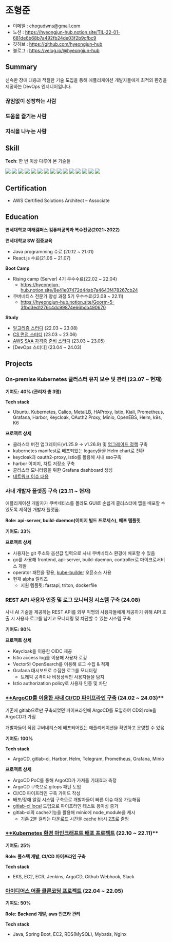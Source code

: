 # 조형준
- 이메일 : chogudwns@gmail.com
- 노션 : https://hyeongjun-hub.notion.site/TIL-22-01-681de6b68b7a492fb24de03f2b9cfbc9
- 깃허브 : https://github.com/hyeongjun-hub
- 블로그 : https://velog.io/@hyeongjun-hub


## Summary
신속한 장애 대응과 적절한 기술 도입을 통해 애플리케이션 개발자들에게 최적의 환경을 제공하는 DevOps 엔지니어입니다.

### 끊임없이 성장하는 사람
### 도움을 즐기는 사람
### 지식을 나누는 사람

## Skill
**Tech**: 
한 번 이상 다루어 본 기술들

<img src="https://img.shields.io/badge/Kubernetes-326CE5?&style=flat-square&logo=Kubernetes&logoColor=white"/></a>
<img src="https://img.shields.io/badge/Ubuntu-E95420?style=flat-square&logo=Ubuntu&logoColor=white"/></a>
<img src="https://img.shields.io/badge/Nginx-009639?&style=flat-square&logo=NGINX&logoColor=white"/></a>
<img src="https://img.shields.io/badge/Jenkins-D24939?&style=flat-square&logo=Jenkins&logoColor=white"/></a>
<img src="https://img.shields.io/badge/Java-007396?&style=flat-square&logo=Java&logoColor=white"/></a>
<img src="https://img.shields.io/badge/Amazon S3-569A31?style=flat-square&logo=Amazon S3&logoColor=white"/></a>
<img src="https://img.shields.io/badge/Python-3766AB?style=flat-square&logo=Python&logoColor=white"/></a>
<img src="https://img.shields.io/badge/Firebase-FFCA28?&style=flat-square&logo=Firebase&logoColor=white"/></a>
<img src="https://img.shields.io/badge/Spring Boot-6DB33F?&style=flat-square&logo=Spring Boot&logoColor=white"/></a>
<img src="https://img.shields.io/badge/MySQL-4479A1?&style=flat-square&logo=MySQL&logoColor=white"/></a>
<img src="https://img.shields.io/badge/JavaScript-F7DF1E?&style=flat-square&logo=JavaScript&logoColor=white"/></a>
<img src="https://img.shields.io/badge/React-61DAFB?&style=flat-square&logo=React&logoColor=white"/></a>
<img src="https://img.shields.io/badge/Node.js-339933?&style=flat-square&logo=Node.js&logoColor=white"/></a>
<img src="https://img.shields.io/badge/MongoDB-47A248?&style=flat-square&logo=MongoDB&logoColor=white"/></a>
<img src="https://img.shields.io/badge/Jira Software-0052CC?&style=flat-square&logo=Jira Software&logoColor=white"/></a>



## Certification
- AWS Certified Solutions Architect – Associate

## Education
**연세대학교 미래캠퍼스 컴퓨터공학과 복수전공(2021~2022)**

**연세대학교 SW 집중교육**
- Java programming 수료 (20.12 ~ 21.01)
- React.js 수료(21.06 ~ 21.07)

**Boot Camp**
- Rising camp (Server) 4기 우수수료(22.02 ~ 22.04)
  - https://hyeongjun-hub.notion.site/8e41e07472d44ab7a4643f478267cb24
- 쿠버네티스 전문가 양성 과정 5기 우수수료(22.08 ~ 22.11)
  - https://hyeongjun-hub.notion.site/Goorm-5-3fbd3ed1276c4dc99874e66bcb490670

**Study**
- [알고리즘 스터디](https://www.notion.so/97337a38ed6f437db78954adaea81344) (22.03 ~ 23.08)
- [CS 면접 스터디](https://www.notion.so/91ae262ecd3d49d3a402dc2acd4aea2a) (23.03 ~ 23.06)
- [AWS SAA 자격증 준비 스터디](https://www.notion.so/AWS-SAA-8ded051ed0fc43f7a5ae4248a5bc4534) (23.03 ~ 23.05)
- [DevOps 스터디] (23.04 ~ 24.03)

## Projects
### **On-premise Kubernetes 클러스터 유지 보수 및 관리 (23.07 ~ 현재)**

**기여도: 40% (관리자 총 3명)**

**Tech stack**

- Ubuntu, Kubernetes, Calico, MetalLB, HAProxy, Istio, Kiali, Prometheus, Grafana, Harbor, Keycloak, OAuth2 Proxy, Minio, OpenEBS, Helm, k9s, K6

**프로젝트 상세**

- 클러스터 버전 업그레이드(v1.25.9 → v1.26.9) 및 [업그레이드 정책](https://www.notion.so/6d62e76fa2234929adf87147a0ba956b?pvs=21) 구축
- kubernetes manifest로 배포되있는 legacy들을 Helm chart로 전환
- keycloak과 oauth2-proxy, istio를 활용해 사내 sso구축
- harbor 이미지, 차트 저장소 구축
- 클러스터 모니터링을 위한 Grafana dashboard 생성
- [네트워크 이슈 대응](https://velog.io/@hyeongjun-hub/%EC%BF%A0%EB%B2%84%EB%84%A4%ED%8B%B0%EC%8A%A4-%EB%84%A4%ED%8A%B8%EC%9B%8C%ED%81%AC-%EB%AC%B8%EC%A0%9C-%ED%8A%B8%EB%9F%AC%EB%B8%94-%EC%8A%88%ED%8C%85)

### **사내 개발자 플랫폼 구축 (23.11 ~ 현재)**

애플리케이션 개발자가 쿠버네티스를 몰라도 GUI로 손쉽게 클러스터에 앱을 배포할 수 있도록 제작한 개발자 플랫폼. 

**Role:** **api-server, build-daemon(이미지 빌드 프로세스), 배포 템플릿**

**기여도: 33%**

**프로젝트 상세**
- 사용자는 git 주소와 옵션값 입력으로 사내 쿠버네티스 환경에 배포할 수 있음
- go를 사용해 frontend, api-server, build-daemon, controller로 마이크로서비스 개발
- operator 패턴을 활용, [kube-builder](https://github.com/kubernetes-sigs/kubebuilder) 오픈소스 사용
- 현재 alpha 릴리즈
    - 지원 템플릿: fastapi, triton, dockerfile

### **REST API 사용자 인증 및 로그 모니터링 시스템 구축 (24.08)**

사내 AI 기술을 제공하는 REST API를 외부 익명의 사용자들에게 제공하기 위해 API 호출 시 사용자 로그를 남기고 모니터링 및 차단할 수 있는 시스템 구축

**기여도: 90%**

**프로젝트 상세**
- Keycloak을 이용한 OIDC 제공
- Istio access log를 이용해 사용자 로깅
- Vector와 OpenSearch를 이용해 로그 수집 & 적재
- Grafana 대시보드로 수집한 로그를 모니터링
    - 트래픽 공격이나 비정상적인 사용자들을 탐지
- Istio authorization policy로 사용자 인증 및 차단

### [**ArgoCD를 이용한 사내 CI/CD 파이프라인 구축](https://www.notion.so/108f03cd5949484e92abad6a109469bc?pvs=21) (24.02 ~ 24.03)**

기존에 gitlab으로만 구축되었던 파이프라인에 ArgoCD를 도입하여 CD의 role을 ArgoCD가 가짐

개발자들이 직접 쿠버네티스에 배포되어있는 애플리케이션을 확인하고 운영할 수 있음

**기여도: 100%**

**Tech stack**
- ArgoCD, gitlab-ci, Harbor, Helm, Telegram, Prometheus, Grafana, Minio

**프로젝트 상세**
- ArgoCD PoC를 통해 ArgoCD가 가져올 기대효과 측정
- ArgoCD 구축으로 gitops 패턴 도입
- CI/CD 파이프라인 구축 가이드 작성
- 배포/장애 알림 시스템 구축으로 개발자들이 빠른 이슈 대응 가능해짐
- [gitlab-ci local](https://pypi.org/project/gitlabci-local/) 도입으로 파이프라인 테스트 용이성 증가
- gitlab-ci의 cache기능을 활용해 minio에 node_module을 캐시
    - 기존 2분 걸리는 다운로드 시간을 cache hit시 2초로 줄임

### [**Kubernetes 환경 마인크래프트 배포 프로젝트](https://www.notion.so/Kubernetes-b896b564fa1a46e3a028bc88beddb557?pvs=21) (22.10 ~ 22.11)**

**기여도: 25%**

**Role: 풀스택 개발, CI/CD 파이프라인 구축**

**Tech stack**
- EKS, EC2, ECR, Jenkins, ArgoCD, Github Webhook, Slack

### [아이디어스 어플 클론코딩 프로젝트](https://www.notion.so/d923d53bf3ff4eb287c4311a3630397d?pvs=21) (22.04 ~ 22.05)

**기여도: 50%**

**Role:** **Backend 개발, aws 인프라 관리**

**Tech stack**
- Java, Spring Boot, EC2, RDS(MySQL), Mybatis, Nginx
